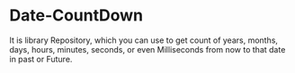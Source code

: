 # Date-CountDown
It is library Repository, which you can use to get count of years, months, days, hours, minutes, seconds, or even Milliseconds from now to that date in past or Future.
